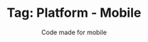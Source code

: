 ---
layout: portfolio
title: 'Tag: Platform - Mobile'
subtitle: Code made for mobile
permalink: /portfolio/tags/platform/mobile
type: tag
uid: mobile
pagination:
    enabled: true
    tag: [mobile]
---